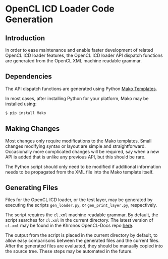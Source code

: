 # OpenCL ICD Loader Code Generation

## Introduction

In order to ease maintenance and enable faster development of related OpenCL ICD loader features, the OpenCL ICD loader API dispatch functions are generated from the OpenCL XML machine readable grammar.

## Dependencies

The API dispatch functions are generated using Python [Mako Templates](https://www.makotemplates.org/).

In most cases, after installing Python for your platform, Mako may be installed using:

```sh
$ pip install Mako
```

## Making Changes

Most changes only require modifications to the Mako templates.
Small changes modifying syntax or layout are simple and straightforward.
Occasionally more complicated changes will be required, say when a new API is added that is unlike any previous API, but this should be rare.

The Python script should only need to be modified if additional information needs to be propagated from the XML file into the Mako template itself.

## Generating Files

Files for the OpenCL ICD loader, or the test layer, may be generated by executing the scripts `gen_loader.py`, or `gen_print_layer.py`, respectively.

The script requires the `cl.xml` machine readable grammar.
By default, the script searches for `cl.xml` in the current directory.
The latest version of `cl.xml` may be found in the Khronos OpenCL-Docs repo [here](https://github.com/KhronosGroup/OpenCL-Docs/blob/main/xml/cl.xml).

The output from the script is placed in the current directory by default, to allow easy comparisons between the generated files and the current files.
After the generated files are evaluated, they should be manually copied into the source tree.
These steps may be automated in the future.
